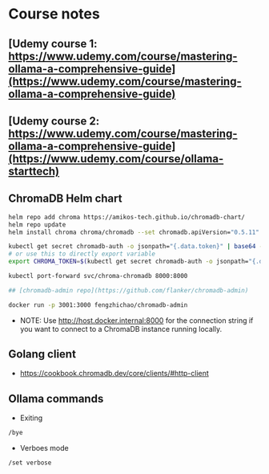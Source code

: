 # Course notes

## [Udemy course 1: https://www.udemy.com/course/mastering-ollama-a-comprehensive-guide](https://www.udemy.com/course/mastering-ollama-a-comprehensive-guide)

## [Udemy course 2: https://www.udemy.com/course/mastering-ollama-a-comprehensive-guide](https://www.udemy.com/course/ollama-starttech)

## ChromaDB Helm chart

```bash
helm repo add chroma https://amikos-tech.github.io/chromadb-chart/
helm repo update
helm install chroma chroma/chromadb --set chromadb.apiVersion="0.5.11"

kubectl get secret chromadb-auth -o jsonpath="{.data.token}" | base64 --decode
# or use this to directly export variable
export CHROMA_TOKEN=$(kubectl get secret chromadb-auth -o jsonpath="{.data.token}" | base64 --decode)

kubectl port-forward svc/chroma-chromadb 8000:8000

## [chromadb-admin repo](https://github.com/flanker/chromadb-admin)

docker run -p 3001:3000 fengzhichao/chromadb-admin
```

- NOTE: Use http://host.docker.internal:8000 for the connection string if you want to connect to a ChromaDB instance running locally.

## Golang client

- https://cookbook.chromadb.dev/core/clients/#http-client


## Ollama commands

- Exiting

```bash
/bye
```

- Verboes mode

```bash
/set verbose
```
